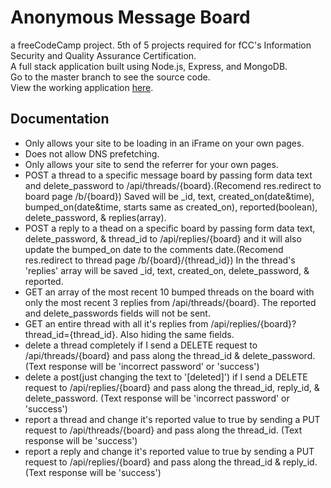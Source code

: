 # Anonymous Message Board
a freeCodeCamp project. 5th of 5 projects required for fCC's Information Security and Quality Assurance Certification.</br>
A full stack application built using Node.js, Express, and MongoDB.</br>
Go to the master branch to see the source code.</br>
View the working application [here](https://bramble-wednesday.glitch.me/).</br>

## Documentation
* Only allows your site to be loading in an iFrame on your own pages.</br>
* Does not allow DNS prefetching.
* Only allows your site to send the referrer for your own pages.
* POST a thread to a specific message board by passing form data text and delete_password to /api/threads/{board}.(Recomend res.redirect to board page /b/{board}) Saved will be _id, text, created_on(date&time), bumped_on(date&time, starts same as created_on), reported(boolean), delete_password, & replies(array).
* POST a reply to a thead on a specific board by passing form data text, delete_password, & thread_id to /api/replies/{board} and it will also update the bumped_on date to the comments date.(Recomend res.redirect to thread page /b/{board}/{thread_id}) In the thread's 'replies' array will be saved _id, text, created_on, delete_password, & reported.
* GET an array of the most recent 10 bumped threads on the board with only the most recent 3 replies from /api/threads/{board}. The reported and delete_passwords fields will not be sent.
* GET an entire thread with all it's replies from /api/replies/{board}?thread_id={thread_id}. Also hiding the same fields.
* delete a thread completely if I send a DELETE request to /api/threads/{board} and pass along the thread_id & delete_password. (Text response will be 'incorrect password' or 'success')
* delete a post(just changing the text to '[deleted]') if I send a DELETE request to /api/replies/{board} and pass along the thread_id, reply_id, & delete_password. (Text response will be 'incorrect password' or 'success')
* report a thread and change it's reported value to true by sending a PUT request to /api/threads/{board} and pass along the thread_id. (Text response will be 'success')
* report a reply and change it's reported value to true by sending a PUT request to /api/replies/{board} and pass along the thread_id & reply_id. (Text response will be 'success')
